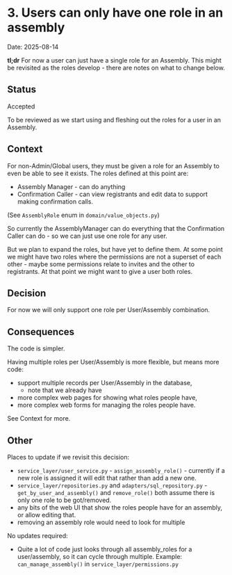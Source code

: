 # 3. Users can only have one role in an assembly

Date: 2025-08-14

**tl;dr** For now a user can just have a single role for an Assembly. This might be revisited as the roles develop - there are notes on what to change below.

## Status

Accepted

To be reviewed as we start using and fleshing out the roles for a user in an Assembly.

## Context

For non-Admin/Global users, they must be given a role for an Assembly to even be able to see it exists. The roles defined at this point are:

- Assembly Manager - can do anything
- Confirmation Caller - can view registrants and edit data to support making confirmation calls.

(See `AssemblyRole` enum in `domain/value_objects.py`)

So currently the AssemblyManager can do everything that the Confirmation Caller can do - so we can just use one role for any user.

But we plan to expand the roles, but have yet to define them. At some point we might have two roles where the permissions are not a superset of each other - maybe some permissions relate to invites and the other to registrants. At that point we might want to give a user both roles.

## Decision

For now we will only support one role per User/Assembly combination.

## Consequences

The code is simpler.

Having multiple roles per User/Assembly is more flexible, but means more code:

- support multiple records per User/Assembly in the database,
  - note that we already have
- more complex web pages for showing what roles people have,
- more complex web forms for managing the roles people have.

See Context for more.

## Other

Places to update if we revisit this decision:

- `service_layer/user_service.py` - `assign_assembly_role()` - currently if a new role is assigned it will edit that rather than add a new one.
- `service_layer/repositories.py` and `adapters/sql_repository.py` - `get_by_user_and_assembly()` and `remove_role()` both assume there is only one role to be got/removed.
- any bits of the web UI that show the roles people have for an assembly, or allow editing that.
- removing an assembly role would need to look for multiple

No updates required:

- Quite a lot of code just looks through all assembly_roles for a user/assembly, so it can cycle through multiple. Example: `can_manage_assembly()` in `service_layer/permissions.py`
